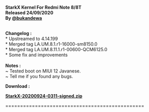 <p><strong>StarkX Kernel For Redmi Note 8/8T<br />Released 24/09/2020<br />By <a href="https://t.me/bukandewa">@bukandewa</a></strong></p>
<p><strong><br />Changelog :<br /></strong>* Upstreamed to 4.14.199<br />* Merged tag LA.UM.8.1.r1-16000-sm8150.0<br />* Merged tag LA.UM.8.11.1.r1-00600-QCM6125.0<br />* Some fix and improvements<strong><br /><br />Notes :<br /></strong>~ Tested boot on MIUI 12 Javanese.<br />~ Tell me if you found any bugs.</p>
<p><strong>Download :</strong></p>
<p><strong><a href="https://drive.google.com/file/d/1ukmA-xP-f5luXqxrjO--tLa96ZRAlAW6/" target="_blank" rel="noopener">StarkX-20200924-0311-signed.zip</a></strong></p>
<p>===============================================</p>
